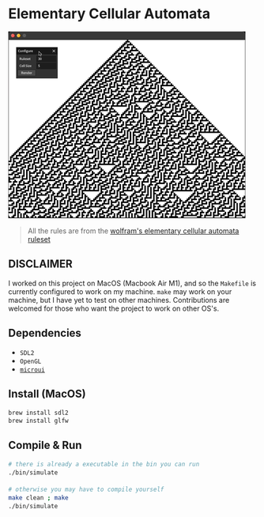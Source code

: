 
# Elementary Cellular Automata

![showcase](share/showcase.gif)

> All the rules are from the [wolfram's elementary cellular automata ruleset](https://mathworld.wolfram.com/ElementaryCellularAutomaton.html)

## DISCLAIMER

I worked on this project on MacOS (Macbook Air M1), and so the `Makefile` is currently configured to work on my machine. `make` may work on your machine, but I have yet to test on other machines. Contributions are welcomed for those who want the project to work on other OS's.

## Dependencies
- `SDL2`
- `OpenGL`
- [`microui`](https://github.com/rxi/microui)

## Install (MacOS)

```
brew install sdl2
brew install glfw
```

## Compile & Run

```bash
# there is already a executable in the bin you can run
./bin/simulate

# otherwise you may have to compile yourself
make clean ; make
./bin/simulate
```
